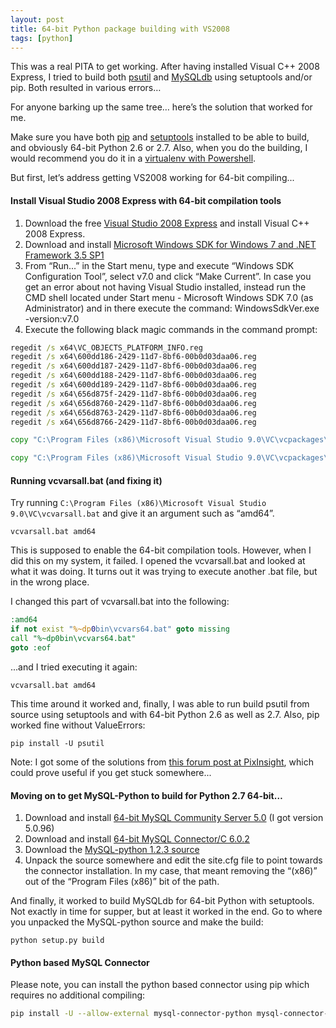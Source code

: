 ```yaml
---
layout: post
title: 64-bit Python package building with VS2008
tags: [python]
---
```


This was a real PITA to get working. After having installed Visual C++ 2008 Express, I tried to build both [psutil](https://code.google.com/archive/p/psutil/) and [MySQLdb](http://sourceforge.net/projects/mysql-python/) using setuptools and/or pip. Both resulted in various errors…

<!--more-->

For anyone barking up the same tree… here’s the solution that worked for me.

Make sure you have both [pip](https://pypi.python.org/pypi/pip) and [setuptools](https://pypi.python.org/pypi/setuptools) installed to be able to build, and obviously 64-bit Python 2.6 or 2.7. Also, when you do the building, I would recommend you do it in a [virtualenv with Powershell](http://www.tylerbutler.com/2012/05/how-to-install-python-pip-and-virtualenv-on-windows-with-powershell/).

But first, let’s address getting VS2008 working for 64-bit compiling...

#### Install Visual Studio 2008 Express with 64-bit compilation tools

1. Download the free [Visual Studio 2008 Express](http://download.microsoft.com/download/8/B/5/8B5804AD-4990-40D0-A6AA-CE894CBBB3DC/VS2008ExpressENUX1397868.iso) and install Visual C++ 2008 Express.
2. Download and install [Microsoft Windows SDK for Windows 7 and .NET Framework 3.5 SP1](https://www.microsoft.com/en-us/download/details.aspx?id=3138)
3. From “Run...” in the Start menu, type and execute “Windows SDK Configuration Tool”, select v7.0 and click “Make Current”. In case you get an error about not having Visual Studio installed, instead run the CMD shell located under Start menu - Microsoft Windows SDK 7.0 (as Administrator) and in there execute the command: WindowsSdkVer.exe -version:v7.0
4. Execute the following black magic commands in the command prompt:


```bat
regedit /s x64\VC_OBJECTS_PLATFORM_INFO.reg
regedit /s x64\600dd186-2429-11d7-8bf6-00b0d03daa06.reg
regedit /s x64\600dd187-2429-11d7-8bf6-00b0d03daa06.reg
regedit /s x64\600dd188-2429-11d7-8bf6-00b0d03daa06.reg
regedit /s x64\600dd189-2429-11d7-8bf6-00b0d03daa06.reg
regedit /s x64\656d875f-2429-11d7-8bf6-00b0d03daa06.reg
regedit /s x64\656d8760-2429-11d7-8bf6-00b0d03daa06.reg
regedit /s x64\656d8763-2429-11d7-8bf6-00b0d03daa06.reg
regedit /s x64\656d8766-2429-11d7-8bf6-00b0d03daa06.reg

copy "C:\Program Files (x86)\Microsoft Visual Studio 9.0\VC\vcpackages\AMD64.VCPlatform.config" "C:\Program Files (x86)\Microsoft Visual Studio 9.0\VC\vcpackages\AMD64.VCPlatform.Express.config"

copy "C:\Program Files (x86)\Microsoft Visual Studio 9.0\VC\vcpackages\Itanium.VCPlatform.config" "C:\Program Files (x86)\Microsoft Visual Studio 9.0\VC\vcpackages\Itanium.VCPlatform.Express.config"
```


#### Running vcvarsall.bat (and fixing it)

Try running `C:\Program Files (x86)\Microsoft Visual Studio 9.0\VC\vcvarsall.bat` and give it an argument such as “amd64”.

    vcvarsall.bat amd64


This is supposed to enable the 64-bit compilation tools. However, when I did this on my system, it failed. I opened the vcvarsall.bat and looked at what it was doing. It turns out it was trying to execute another .bat file, but in the wrong place.

I changed this part of vcvarsall.bat into the following:

```bat
:amd64
if not exist "%~dp0bin\vcvars64.bat" goto missing
call "%~dp0bin\vcvars64.bat"
goto :eof
```

...and I tried executing it again:

    vcvarsall.bat amd64

This time around it worked and, finally, I was able to run build psutil from source using setuptools and with 64-bit Python 2.6 as well as 2.7. Also, pip worked fine without ValueErrors:

    pip install -U psutil

Note: I got some of the solutions from [this forum post at PixInsight](http://pixinsight.com/forum/index.php?topic=1902.0), which could prove useful if you get stuck somewhere...

#### Moving on to get MySQL-Python to build for Python 2.7 64-bit…

1. Download and install [64-bit MySQL Community Server 5.0](http://downloads.mysql.com/archives/community/) (I got version 5.0.96)
2. Download and install [64-bit MySQL Connector/C 6.0.2](http://downloads.mysql.com/archives/c-c/)
3. Download the [MySQL-python 1.2.3 source](http://sourceforge.net/projects/mysql-python/files/mysql-python/1.2.3/MySQL-python-1.2.3.tar.gz/download)
4. Unpack the source somewhere and edit the site.cfg file to point towards the connector installation. In my case, that meant removing the “(x86)” out of the “Program Files (x86)” bit of the path.

And finally, it worked to build MySQLdb for 64-bit Python with setuptools. Not exactly in time for supper, but at least it worked in the end. Go to where you unpacked the MySQL-python source and make the build:

    python setup.py build

#### Python based MySQL Connector

Please note, you can install the python based connector using pip which requires no additional compiling:

```bash
pip install -U --allow-external mysql-connector-python mysql-connector-python
```
